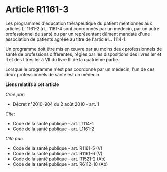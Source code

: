 # Article R1161-3

Les programmes d'éducation thérapeutique du patient mentionnés aux articles L. 1161-2 à L. 1161-4 sont coordonnés par un
médecin, par un autre professionnel de santé ou par un représentant dûment mandaté d'une association de patients agréée au
titre de l'article L. 1114-1.

Un programme doit être mis en œuvre par au moins deux professionnels de santé de professions différentes, régies par les
dispositions des livres Ier et II et des titres Ier à VII du livre III de la quatrième partie. 

Lorsque le programme n'est pas coordonné par un médecin, l'un de ces deux professionnels de santé est un médecin.

**Liens relatifs à cet article**

_Créé par_:

  - Décret n°2010-904 du 2 août 2010 - art. 1

_Cite_:

  - Code de la santé publique - art. L1114-1
  - Code de la santé publique - art. L1161-2

_Cité par_:

  - Code de la santé publique - art. R1161-5 (V)
  - Code de la santé publique - art. R1161-6 (V)
  - Code de la santé publique - art. R1521-2 (Ab)
  - Code de la santé publique - art. R6112-10 (Ab)
